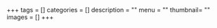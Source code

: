 +++
tags = []
categories = []
description = ""
menu = ""
thumbnail= ""
images = []
+++

<!--more-->
